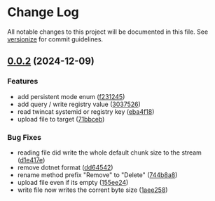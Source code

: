 # Change Log

All notable changes to this project will be documented in this file. See [versionize](https://github.com/versionize/versionize) for commit guidelines.

<a name="0.0.2"></a>
## [0.0.2](https://www.github.com/philippleidig/ads-client-extensions/releases/tag/v0.0.2) (2024-12-09)

### Features

* add persistent mode enum ([f231245](https://www.github.com/philippleidig/ads-client-extensions/commit/f23124594474423a3bdaba9e8c35264c2eeac162))
* add query / write registry value ([3037526](https://www.github.com/philippleidig/ads-client-extensions/commit/3037526a6908b6d27d32265dc6d77894fda5240f))
* read twincat systemid or registry key ([eba4f18](https://www.github.com/philippleidig/ads-client-extensions/commit/eba4f18deac7994d00cb27d18aef18be333e8b15))
* upload file to target ([71bbceb](https://www.github.com/philippleidig/ads-client-extensions/commit/71bbceb039ec57b3f3b8a2b8a9f84d7bf9d7b468))

### Bug Fixes

* reading file did write the whole default chunk size to the stream ([d1e417e](https://www.github.com/philippleidig/ads-client-extensions/commit/d1e417eb5dca4df8feadae5b8d2f7cd494f24a00))
* remove dotnet format ([dd64542](https://www.github.com/philippleidig/ads-client-extensions/commit/dd645420062ada537b36f2c9dd5d4167043a9245))
* rename method prefix "Remove" to "Delete" ([744b8a8](https://www.github.com/philippleidig/ads-client-extensions/commit/744b8a89e5881d9cdf3c7679cf14fe799ced706f))
* upload file even if its empty ([155ee24](https://www.github.com/philippleidig/ads-client-extensions/commit/155ee247b90a784b1ab32140377a3c0e952df48f))
* write file now writes the corrent byte size ([1aee258](https://www.github.com/philippleidig/ads-client-extensions/commit/1aee258166f63c84b0c081a65c6449b9f3b0dc53))


